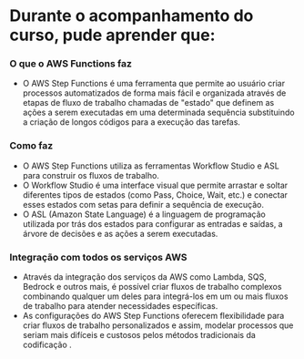 # Durante o acompanhamento do curso, pude aprender que: 

### O que o AWS Functions faz
- O AWS Step Functions é uma ferramenta que permite ao usuário criar processos automatizados de forma mais fácil e organizada através de etapas de fluxo de trabalho chamadas de "estado" 
que definem as ações a serem executadas em uma determinada sequência substituindo a criação de longos códigos para a execução das tarefas.

### Como faz
- O AWS Step Functions utiliza as ferramentas Workflow Studio e ASL para construir os fluxos de trabalho.
- O Workflow Studio é uma interface visual que permite arrastar e soltar diferentes tipos de estados (como Pass, Choice, Wait, etc.) e conectar esses estados com setas para definir a 
sequência de execução. 
- O ASL (Amazon State Language) é a linguagem de programação utilizada por trás dos estados para configurar as entradas e saídas, a árvore de decisões e as ações a serem executadas.

### Integração com todos os serviços AWS
- Através da integração dos serviços da AWS como Lambda, SQS, Bedrock e outros mais, é possível criar fluxos de trabalho complexos combinando qualquer um deles para integrá-los em um ou 
mais fluxos de trabalho para atender necessidades específicas.  
- As configurações do AWS Step Functions oferecem flexibilidade para criar fluxos de trabalho personalizados e assim, modelar processos que seriam mais difíceis e custosos pelos métodos 
tradicionais da codificação .
